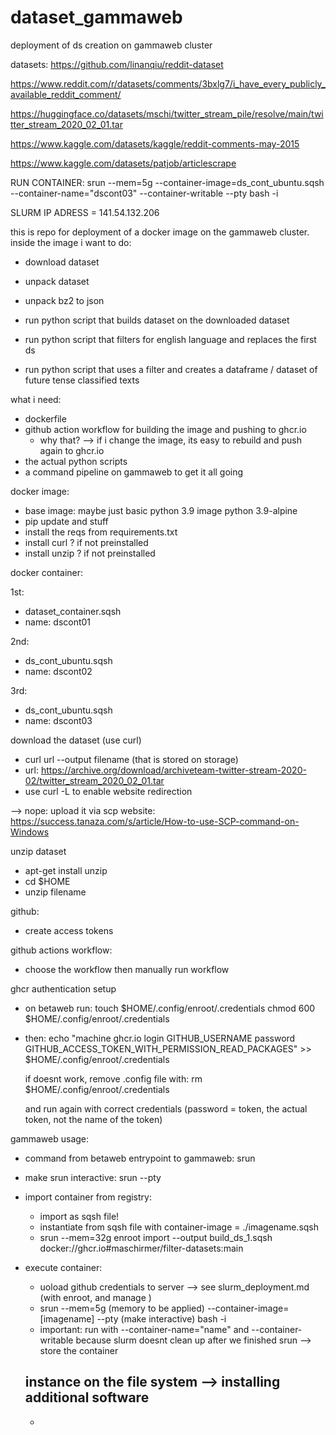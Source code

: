 # dataset_gammaweb
deployment of ds creation on gammaweb cluster

datasets:
https://github.com/linanqiu/reddit-dataset

https://www.reddit.com/r/datasets/comments/3bxlg7/i_have_every_publicly_available_reddit_comment/

https://huggingface.co/datasets/mschi/twitter_stream_pile/resolve/main/twitter_stream_2020_02_01.tar

https://www.kaggle.com/datasets/kaggle/reddit-comments-may-2015

https://www.kaggle.com/datasets/patjob/articlescrape

RUN CONTAINER: srun --mem=5g --container-image=ds_cont_ubuntu.sqsh --container-name="dscont03" --container-writable --pty bash -i

SLURM IP ADRESS = 141.54.132.206

this is repo for deployment of a docker image on the gammaweb cluster.
inside the image i want to do:

- download dataset
- unpack dataset
- unpack bz2 to json

- run python script that builds dataset on the downloaded dataset
- run python script that filters for english language and replaces the first ds
- run python script that uses a filter and creates a dataframe / dataset of future tense classified texts


what i need:

- dockerfile
- github action workflow for building the image and pushing to ghcr.io
  - why that? --> if i change the image, its easy to rebuild and push again to ghcr.io
- the actual python scripts
- a command pipeline on gammaweb to get it all going




docker image:

- base image: maybe just basic python 3.9 image python 3.9-alpine
- pip update and stuff
- install the reqs from requirements.txt
- install curl ? if not preinstalled
- install unzip ? if not preinstalled

docker container:

1st:
- dataset_container.sqsh
- name: dscont01

2nd:
- ds_cont_ubuntu.sqsh
- name: dscont02

3rd:
- ds_cont_ubuntu.sqsh
- name: dscont03

download the dataset (use curl)
- curl url --output filename (that is stored on storage)
- url: https://archive.org/download/archiveteam-twitter-stream-2020-02/twitter_stream_2020_02_01.tar
- use curl -L to enable website redirection

--> nope: upload it via scp
website: https://success.tanaza.com/s/article/How-to-use-SCP-command-on-Windows

unzip dataset
- apt-get install unzip
- cd $HOME
- unzip filename

github:
- create access tokens



github actions workflow:
  - choose the workflow then manually run workflow

ghcr authentication setup

- on betaweb run:
    touch $HOME/.config/enroot/.credentials
    chmod 600 $HOME/.config/enroot/.credentials
- then:
    echo "machine ghcr.io login GITHUB_USERNAME password GITHUB_ACCESS_TOKEN_WITH_PERMISSION_READ_PACKAGES" >> $HOME/.config/enroot/.credentials
    
    if doesnt work, remove .config file with:
      rm $HOME/.config/enroot/.credentials
    
    and run again with correct credentials (password = token, the actual token, not the name of the token)


gammaweb usage:
- command from betaweb entrypoint to gammaweb: srun 
- make srun interactive: srun --pty
- import container from registry:
  - import as sqsh file!
  - instantiate from sqsh file with container-image = ./imagename.sqsh
  - srun --mem=32g enroot import --output build_ds_1.sqsh docker://ghcr.io#maschirmer/filter-datasets:main


- execute container:
 
  - uoload github credentials to server --> see slurm_deployment.md (with enroot, and manage )
  - srun --mem=5g (memory to be applied) --container-image=[imagename] --pty (make interactive) bash -i
  - important: run with --container-name="name" and --container-writable because slurm doesnt clean up after we finished srun --> store the container       
   
  instance on the file system --> installing additional software
  - 
  - 
